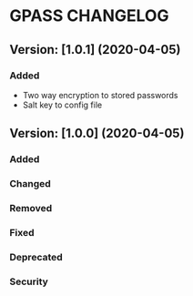 # GPASS CHANGELOG

## Version: [1.0.1] (2020-04-05)
### Added
- Two way encryption to stored passwords
- Salt key to config file

## Version: [1.0.0] (2020-04-05)
### Added
### Changed
### Removed
### Fixed
### Deprecated
### Security